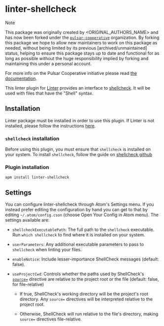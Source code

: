 # linter-shellcheck

<!-- Pulsar Cooperative Package Repository Template, place underneath the first h1 heading in the original readme -->

> [!NOTE]
> This package was originally created by <ORIGINAL_AUTHORS_NAME> and has now been forked under the [`pulsar-cooperative`](https://github.com/pulsar-cooperative) organization.
> By forking this package we hope to allow new maintainers to work on this package as needed, without being limited by its previous [archived/unmaintained] status, helping to ensure this package stays up to date and functional for as long as possible without the huge responsibility implied by forking and maintaining this under a personal account.
>
> For more info on the Pulsar Cooperative initiative please read [the documentation](https://github.com/pulsar-cooperative/.github/blob/main/CONTRIBUTING.md).

<!-- Original Readme to follow -->

This linter plugin for [Linter][linter] provides an interface to
[shellcheck][shellcheck]. It will be used with files that have the "Shell"
syntax.

## Installation

Linter package must be installed in order to use this plugin. If Linter is not
installed, please follow the instructions [here][linter].

### `shellcheck` installation

Before using this plugin, you must ensure that `shellcheck` is installed on
your system. To install `shellcheck`, follow the guide on
[shellcheck github][shellcheck]

### Plugin installation

```ShellSession
apm install linter-shellcheck
```

## Settings

You can configure linter-shellcheck through Atom's Settings menu. If you
instead prefer editing the configuration by hand you can get to that by editing
`~/.atom/config.cson` (choose Open Your Config in Atom menu). The settings
available are:

-   `shellcheckExecutablePath`: The full path to the `shellcheck` executable.
    Run `which shellcheck` to find where it is installed on your system.

-   `userParameters`: Any additional executable parameters to pass to
    `shellcheck` when linting your files.

-   `enableNotice`: Include lesser-importance ShellCheck messages
    (default: false).

-   `useProjectCwd`: Controls whether the paths used by ShellCheck's
    [`source=`](https://github.com/koalaman/shellcheck/wiki/Directive#source)
    directive are relative to the project root or the file (default: false, for
    file-relative)

    -   If true, ShellCheck's working directory
        will be the project's root directory.  Any `source=` directives will be
        interpreted relative to the project root.

    -   Otherwise, ShellCheck will run relative to the file's directory,
        making `source=` directives file-relative.

[linter]: https://github.com/atom-community/linter "Linter"
[shellcheck]: https://github.com/koalaman/shellcheck "ShellCheck"
